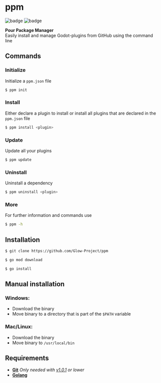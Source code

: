 # ppm

![badge](https://img.shields.io/github/license/Glow-Project/ppm)
![badge](https://img.shields.io/github/issues/Glow-Project/ppm)

**Pour Package Manager** <br>
Easily install and manage Godot-plugins from GitHub using the command line

## Commands

### Initialize

Initialize a `ppm.json` file

```bash
$ ppm init
```

### Install

Either declare a plugin to install or install all plugins that are declared in the `ppm.json` file

```bash
$ ppm install <plugin>
```

### Update

Update all your plugins

```bash
$ ppm update
```

### Uninstall

Uninstall a dependency

```bash
$ ppm uninstall <plugin>
```

### More

For further information and commands use

```bash
$ ppm -h
```

## Installation

```bash
$ git clone https://github.com/Glow-Project/ppm

$ go mod download

$ go install
```

## Manual installation

### Windows:

- Download the binary
- Move binary to a directory that is part of the `$PATH` variable

### Mac/Linux:

- Download the binary
- Move binary to `/usr/local/bin`

## Requirements

- [**Git**](https://git-scm.com/) _Only needed with [v1.0.1](https://github.com/Glow-Project/ppm/releases/tag/1.0.1) or lower_
- [**Golang**](https://golang.org/)
